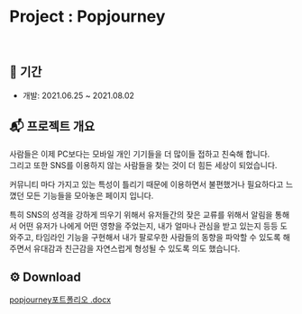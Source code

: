 # Project  : Popjourney
</br>

## :calendar: 기간

- 개발: 2021.06.25 ~ 2021.08.02

## :mailbox_with_mail: 프로젝트 개요
사람들은 이제 PC보다는 모바일 개인 기기들을 더 많이들 접하고 친숙해 합니다.</br>
그리고 또한 SNS를 이용하지 않는 사람들을 찾는 것이 더 힘든 세상이 되었습니다.</br>

커뮤니티 마다 가지고 있는 특성이 틀리기 때문에 이용하면서 불편했거나 필요하다고 느꼈던 모든 기능들을 모아놓은 페이지 입니다.</br>

특히 SNS의 성격을 강하게 띄우기 위해서 유저들간의 잦은 교류를 위해서 알림을 통해서 어떤 유저가 나에게 어떤 영향을 주었는지, 내가 얼마나 관심을 받고 있는지 등등 도와주고, 타임라인 기능을 구현해서 내가 팔로우한 사람들의 동향을 파악할 수 있도록 해주면서 유대감과 친근감을 자연스럽게 형성될 수 있도록 의도 했습니다.</br>

## ⚙️ Download
[popjourney포트폴리오 .docx](https://github.com/nashs789/PopJourney/files/13737658/popjourney.docx)
